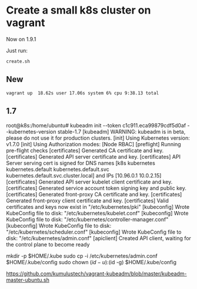 # Create a small k8s cluster on vagrant

Now on 1.9.1

Just run:

    create.sh

## New

    vagrant up  18.62s user 17.06s system 6% cpu 9:38.13 total

## 1.7

root@k8s:/home/ubuntu# kubeadm init --token c1c911.eca99879cdf5d0af --kubernetes-version stable-1.7
[kubeadm] WARNING: kubeadm is in beta, please do not use it for production clusters.
[init] Using Kubernetes version: v1.7.0
[init] Using Authorization modes: [Node RBAC]
[preflight] Running pre-flight checks
[certificates] Generated CA certificate and key.
[certificates] Generated API server certificate and key.
[certificates] API Server serving cert is signed for DNS names [k8s kubernetes kubernetes.default kubernetes.default.svc kubernetes.default.svc.cluster.local] and IPs [10.96.0.1 10.0.2.15]
[certificates] Generated API server kubelet client certificate and key.
[certificates] Generated service account token signing key and public key.
[certificates] Generated front-proxy CA certificate and key.
[certificates] Generated front-proxy client certificate and key.
[certificates] Valid certificates and keys now exist in "/etc/kubernetes/pki"
[kubeconfig] Wrote KubeConfig file to disk: "/etc/kubernetes/kubelet.conf"
[kubeconfig] Wrote KubeConfig file to disk: "/etc/kubernetes/controller-manager.conf"
[kubeconfig] Wrote KubeConfig file to disk: "/etc/kubernetes/scheduler.conf"
[kubeconfig] Wrote KubeConfig file to disk: "/etc/kubernetes/admin.conf"
[apiclient] Created API client, waiting for the control plane to become ready


mkdir -p $HOME/.kube
sudo cp -i /etc/kubernetes/admin.conf $HOME/.kube/config
sudo chown $(id -u):$(id -g) $HOME/.kube/config

https://github.com/kumulustech/vagrant-kubeadm/blob/master/kubeadm-master-ubuntu.sh
